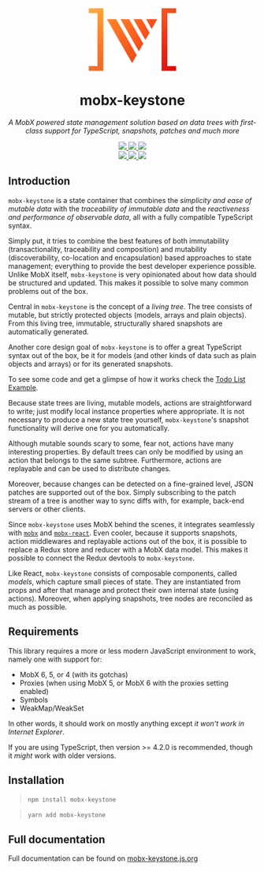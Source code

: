 <p align="center">
  <img src="./packages/site/static/img/logo.png" height="128" />
  <h1 align="center">mobx-keystone</h1>
</p>
<p align="center">
  <i>A MobX powered state management solution based on data trees with first-class support for TypeScript, snapshots, patches and much more</i>
</p>

<p align="center">
  <a aria-label="NPM version" href="https://www.npmjs.com/package/mobx-keystone">
    <img src="https://img.shields.io/npm/v/mobx-keystone.svg?style=for-the-badge&logo=npm&labelColor=333" />
  </a>
  <a aria-label="License" href="./LICENSE">
    <img src="https://img.shields.io/npm/l/mobx-keystone.svg?style=for-the-badge&labelColor=333" />
  </a>
  <a aria-label="License" href="./packages/lib/tsconfig.json">
    <img src="https://img.shields.io/npm/types/mobx-keystone.svg?style=for-the-badge&logo=typescript&labelColor=333" />
  </a>
  <br />
  <a aria-label="CI" href="https://github.com/xaviergonz/mobx-keystone/actions/workflows/main.yml">
    <img src="https://img.shields.io/github/workflow/status/xaviergonz/mobx-keystone/CI?label=CI&logo=github&style=for-the-badge&labelColor=333" />
  </a>
  <a aria-label="Codecov" href="https://codecov.io/gh/xaviergonz/mobx-keystone">
    <img src="https://img.shields.io/codecov/c/github/xaviergonz/mobx-keystone?token=6MLRFUBK8V&label=codecov&logo=codecov&style=for-the-badge&labelColor=333" />
  </a>
  <a aria-label="Netlify Status" href="https://app.netlify.com/sites/mobx-keystone/deploys">
    <img src="https://img.shields.io/netlify/c5f60bcb-c1ff-4d04-ad14-1fc34ddbb429?label=netlify&logo=netlify&style=for-the-badge&labelColor=333" />
  </a>
</p>

## Introduction

`mobx-keystone` is a state container that combines the _simplicity and ease of mutable data_ with the _traceability of immutable data_ and the _reactiveness and performance of observable data_, all with a fully compatible TypeScript syntax.

Simply put, it tries to combine the best features of both immutability (transactionality, traceability and composition) and mutability (discoverability, co-location and encapsulation) based approaches to state management; everything to provide the best developer experience possible.
Unlike MobX itself, `mobx-keystone` is very opinionated about how data should be structured and updated.
This makes it possible to solve many common problems out of the box.

Central in `mobx-keystone` is the concept of a _living tree_. The tree consists of mutable, but strictly protected objects (models, arrays and plain objects).
From this living tree, immutable, structurally shared snapshots are automatically generated.

Another core design goal of `mobx-keystone` is to offer a great TypeScript syntax out of the box, be it for models (and other kinds of data such as plain objects and arrays) or for its generated snapshots.

To see some code and get a glimpse of how it works check the [Todo List Example](https://mobx-keystone.js.org/examples/todo-list).

Because state trees are living, mutable models, actions are straightforward to write; just modify local instance properties where appropriate. It is not necessary to produce a new state tree yourself, `mobx-keystone`'s snapshot functionality will derive one for you automatically.

Although mutable sounds scary to some, fear not, actions have many interesting properties.
By default trees can only be modified by using an action that belongs to the same subtree.
Furthermore, actions are replayable and can be used to distribute changes.

Moreover, because changes can be detected on a fine-grained level, JSON patches are supported out of the box.
Simply subscribing to the patch stream of a tree is another way to sync diffs with, for example, back-end servers or other clients.

Since `mobx-keystone` uses MobX behind the scenes, it integrates seamlessly with [`mobx`](https://mobx.js.org) and [`mobx-react`](https://github.com/mobxjs/mobx-react).
Even cooler, because it supports snapshots, action middlewares and replayable actions out of the box, it is possible to replace a Redux store and reducer with a MobX data model.
This makes it possible to connect the Redux devtools to `mobx-keystone`.

Like React, `mobx-keystone` consists of composable components, called _models_, which capture small pieces of state. They are instantiated from props and after that manage and protect their own internal state (using actions). Moreover, when applying snapshots, tree nodes are reconciled as much as possible.

## Requirements

This library requires a more or less modern JavaScript environment to work, namely one with support for:

- MobX 6, 5, or 4 (with its gotchas)
- Proxies (when using MobX 5, or MobX 6 with the proxies setting enabled)
- Symbols
- WeakMap/WeakSet

In other words, it should work on mostly anything except _it won't work in Internet Explorer_.

If you are using TypeScript, then version >= 4.2.0 is recommended, though it _might_ work with older versions.

## Installation

> `npm install mobx-keystone`

> `yarn add mobx-keystone`

## Full documentation

Full documentation can be found on [mobx-keystone.js.org](https://mobx-keystone.js.org)
